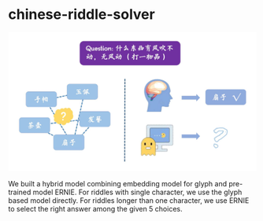 # chinese-riddle-solver
![](teaser.jpg)

We built a hybrid model combining embedding model for glyph and pre-trained model ERNIE.
For riddles with single character, we use the glyph based model directly. For riddles longer than one character, we use ERNIE to select the right answer among the given 5 choices.
